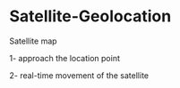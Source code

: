 # Satellite-Geolocation
Satellite map


1- approach the location point

2- real-time movement of the satellite



